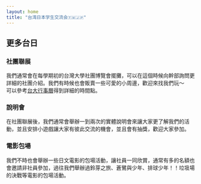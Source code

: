 ```yaml
---
layout: home
title: "台湾日本学生交流会🇹🇼🇯🇵"
---
```


## 更多台日
### 社團聯展
我們通常會在每學期初的台灣大學社團博覽會擺攤，可以在這個時候向幹部詢問更詳細的社團介紹。我們有時候也會販賣一些可愛的小周邊，歡迎來找我們玩～\
可以參考[台大行事曆](https://www.aca.ntu.edu.tw/w/aca/calendar)得到詳細的時間點。
### 說明會
在社團聯展後，我們通常會舉辦一到兩次的實體說明會來讓大家更了解我們的活動，並且安排小遊戲讓大家有彼此交流的機會，並且會有抽獎，歡迎大家參加。
### 電影包場
我們不時也會舉辦一些日文電影的包場活動，讓社員一同欣賞，通常有多的名額也會邀請非社員參加，過往我們舉辦過鈴芽之旅、蒼鷺與少年、排球少年！！垃圾場的決戰等電影的包場活動。